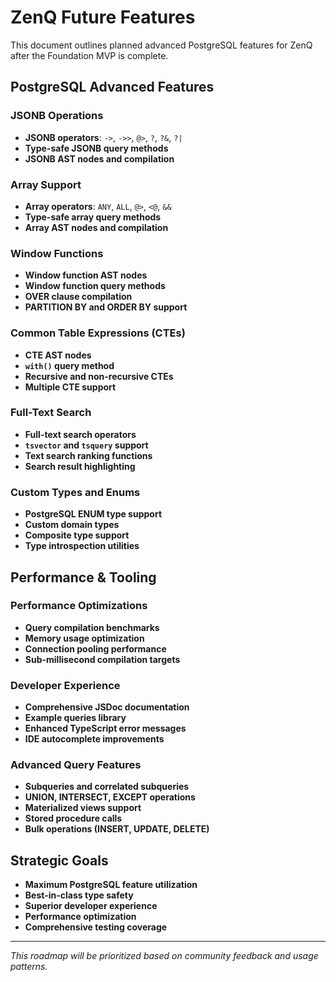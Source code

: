 # ZenQ Future Features

This document outlines planned advanced PostgreSQL features for ZenQ after the Foundation MVP is complete.

## PostgreSQL Advanced Features

### JSONB Operations

- **JSONB operators**: `->`, `->>`, `@>`, `?`, `?&`, `?|`
- **Type-safe JSONB query methods**
- **JSONB AST nodes and compilation**

### Array Support

- **Array operators**: `ANY`, `ALL`, `@>`, `<@`, `&&`
- **Type-safe array query methods**
- **Array AST nodes and compilation**

### Window Functions

- **Window function AST nodes**
- **Window function query methods**
- **OVER clause compilation**
- **PARTITION BY and ORDER BY support**

### Common Table Expressions (CTEs)

- **CTE AST nodes**
- **`with()` query method**
- **Recursive and non-recursive CTEs**
- **Multiple CTE support**

### Full-Text Search

- **Full-text search operators**
- **`tsvector` and `tsquery` support**
- **Text search ranking functions**
- **Search result highlighting**

### Custom Types and Enums

- **PostgreSQL ENUM type support**
- **Custom domain types**
- **Composite type support**
- **Type introspection utilities**

## Performance & Tooling

### Performance Optimizations

- **Query compilation benchmarks**
- **Memory usage optimization**
- **Connection pooling performance**
- **Sub-millisecond compilation targets**

### Developer Experience

- **Comprehensive JSDoc documentation**
- **Example queries library**
- **Enhanced TypeScript error messages**
- **IDE autocomplete improvements**

### Advanced Query Features

- **Subqueries and correlated subqueries**
- **UNION, INTERSECT, EXCEPT operations**
- **Materialized views support**
- **Stored procedure calls**
- **Bulk operations (INSERT, UPDATE, DELETE)**

## Strategic Goals

- **Maximum PostgreSQL feature utilization**
- **Best-in-class type safety**
- **Superior developer experience**
- **Performance optimization**
- **Comprehensive testing coverage**

---

_This roadmap will be prioritized based on community feedback and usage patterns._
